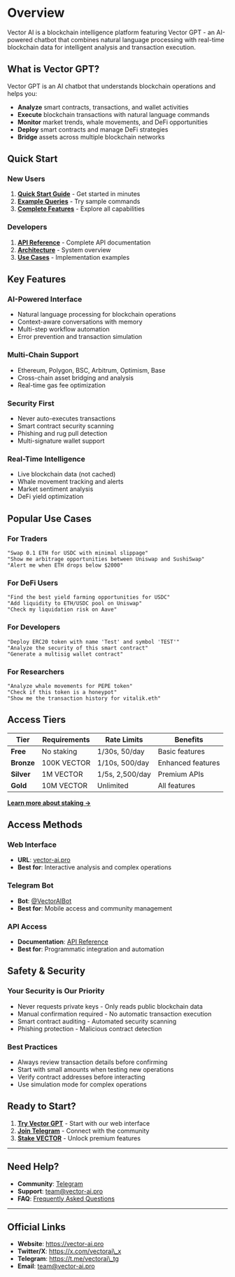 # Overview

Vector AI is a blockchain intelligence platform featuring Vector GPT - an AI-powered chatbot that combines natural language processing with real-time blockchain data for intelligent analysis and transaction execution.

## **What is Vector GPT?**

Vector GPT is an AI chatbot that understands blockchain operations and helps you:

* **Analyze** smart contracts, transactions, and wallet activities
* **Execute** blockchain transactions with natural language commands
* **Monitor** market trends, whale movements, and DeFi opportunities
* **Deploy** smart contracts and manage DeFi strategies
* **Bridge** assets across multiple blockchain networks

## **Quick Start**

### **New Users**

1. [**Quick Start Guide**](quick-start.md) - Get started in minutes
2. [**Example Queries**](example-queries.md) - Try sample commands
3. [**Complete Features**](comprehensive-features.md) - Explore all capabilities

### **Developers**

1. [**API Reference**](architecture/api-reference.md) - Complete API documentation
2. [**Architecture**](architecture/) - System overview
3. [**Use Cases**](use-cases.md) - Implementation examples

## **Key Features**

### **AI-Powered Interface**

* Natural language processing for blockchain operations
* Context-aware conversations with memory
* Multi-step workflow automation
* Error prevention and transaction simulation

### **Multi-Chain Support**

* Ethereum, Polygon, BSC, Arbitrum, Optimism, Base
* Cross-chain asset bridging and analysis
* Real-time gas fee optimization

### **Security First**

* Never auto-executes transactions
* Smart contract security scanning
* Phishing and rug pull detection
* Multi-signature wallet support

### **Real-Time Intelligence**

* Live blockchain data (not cached)
* Whale movement tracking and alerts
* Market sentiment analysis
* DeFi yield optimization

## **Popular Use Cases**

### **For Traders**

```
"Swap 0.1 ETH for USDC with minimal slippage"
"Show me arbitrage opportunities between Uniswap and SushiSwap"
"Alert me when ETH drops below $2000"
```

### **For DeFi Users**

```
"Find the best yield farming opportunities for USDC"
"Add liquidity to ETH/USDC pool on Uniswap"
"Check my liquidation risk on Aave"
```

### **For Developers**

```
"Deploy ERC20 token with name 'Test' and symbol 'TEST'"
"Analyze the security of this smart contract"
"Generate a multisig wallet contract"
```

### **For Researchers**

```
"Analyze whale movements for PEPE token"
"Check if this token is a honeypot"
"Show me the transaction history for vitalik.eth"
```

## **Access Tiers**

| Tier       | Requirements | Rate Limits     | Benefits          |
| ---------- | ------------ | --------------- | ----------------- |
| **Free**   | No staking   | 1/30s, 50/day   | Basic features    |
| **Bronze** | 100K VECTOR  | 1/10s, 500/day  | Enhanced features |
| **Silver** | 1M VECTOR    | 1/5s, 2,500/day | Premium APIs      |
| **Gold**   | 10M VECTOR   | Unlimited       | All features      |

[**Learn more about staking →**](../../token-and-economics/staking.md)

## **Access Methods**

### **Web Interface**

* **URL**: [vector-ai.pro](https://vector-ai.pro)
* **Best for**: Interactive analysis and complex operations

### **Telegram Bot**

* **Bot**: [@VectorAIBot](https://t.me/VectorAIBot)
* **Best for**: Mobile access and community management

### **API Access**

* **Documentation**: [API Reference](architecture/api-reference.md)
* **Best for**: Programmatic integration and automation

## **Safety & Security**

### **Your Security is Our Priority**

* Never requests private keys - Only reads public blockchain data
* Manual confirmation required - No automatic transaction execution
* Smart contract auditing - Automated security scanning
* Phishing protection - Malicious contract detection

### **Best Practices**

* Always review transaction details before confirming
* Start with small amounts when testing new operations
* Verify contract addresses before interacting
* Use simulation mode for complex operations

## **Ready to Start?**

1. [**Try Vector GPT**](https://vector-ai.pro) - Start with our web interface
2. [**Join Telegram**](https://t.me/vectorai_tg) - Connect with the community
3. [**Stake VECTOR**](../../token-and-economics/staking.md) - Unlock premium features

***

## **Need Help?**

* **Community**: [Telegram](https://t.me/vectorai_tg)
* **Support**: team@vector-ai.pro
* **FAQ**: [Frequently Asked Questions](../../faq.md)

***

## **Official Links**

* **Website**: https://vector-ai.pro
* **Twitter/X**: https://x.com/vectorai\_x
* **Telegram**: https://t.me/vectorai\_tg
* **Email**: team@vector-ai.pro
